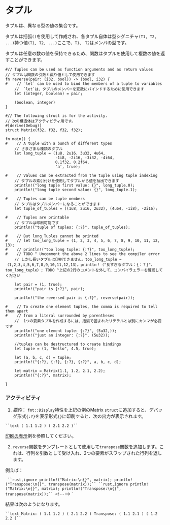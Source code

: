 # <!--Tuples--> タプル

<!--A tuple is a collection of values of different types.-->
タプルは、異なる型の値の集合です。
<!--Tuples are constructed using parentheses `()`, and each tuple itself is a value with type signature `(T1, T2, ...)`, where `T1`, `T2` are the types of its members.-->
タプルは括弧`()`を使用して作成され、各タプル自体は型シグニチャ`(T1, T2, ...)`持つ値`(T1, T2, ...)`ここで、`T1`、 `T2`はメンバの型です。
<!--Functions can use tuples to return multiple values, as tuples can hold any number of values.-->
タプルは任意の数の値を保持できるため、関数はタプルを使用して複数の値を返すことができます。

```rust,editable
#// Tuples can be used as function arguments and as return values
// タプルは関数の引数と戻り値として使用できます
fn reverse(pair: (i32, bool)) -> (bool, i32) {
#    // `let` can be used to bind the members of a tuple to variables
    //  `let`は、タプルのメンバーを変数にバインドするために使用できます
    let (integer, boolean) = pair;

    (boolean, integer)
}

#// The following struct is for the activity.
// 次の構造体はアクティビティ用です。
#[derive(Debug)]
struct Matrix(f32, f32, f32, f32);

fn main() {
#    // A tuple with a bunch of different types
    // さまざまな種類のタプル
    let long_tuple = (1u8, 2u16, 3u32, 4u64,
                      -1i8, -2i16, -3i32, -4i64,
                      0.1f32, 0.2f64,
                      'a', true);

#    // Values can be extracted from the tuple using tuple indexing
    // タプルの索引付けを使用してタプルから値を抽出できます
    println!("long tuple first value: {}", long_tuple.0);
    println!("long tuple second value: {}", long_tuple.1);

#    // Tuples can be tuple members
    // タプルはタプルメンバーになることができます
    let tuple_of_tuples = ((1u8, 2u16, 2u32), (4u64, -1i8), -2i16);

#    // Tuples are printable
    // タプルは印刷可能です
    println!("tuple of tuples: {:?}", tuple_of_tuples);
    
#    // But long Tuples cannot be printed
#    // let too_long_tuple = (1, 2, 3, 4, 5, 6, 7, 8, 9, 10, 11, 12, 13);
#    // println!("too long tuple: {:?}", too_long_tuple);
#    // TODO ^ Uncomment the above 2 lines to see the compiler error
    // しかし長いタプルは印刷できません。too_long_tuple =（1,2,3,4,5,6,7,8,9,10,11,12,13）。println！（"長すぎるタプル：{：？}"、too_long_tuple）; TODO ^上記の2行のコメントを外して、コンパイラエラーを確認してください

    let pair = (1, true);
    println!("pair is {:?}", pair);

    println!("the reversed pair is {:?}", reverse(pair));

#    // To create one element tuples, the comma is required to tell them apart
#    // from a literal surrounded by parentheses
    //  1つの要素タプルを作成するには、括弧で囲まれたリテラルとは別にカンマが必要です
    println!("one element tuple: {:?}", (5u32,));
    println!("just an integer: {:?}", (5u32));

    //tuples can be destructured to create bindings
    let tuple = (1, "hello", 4.5, true);

    let (a, b, c, d) = tuple;
    println!("{:?}, {:?}, {:?}, {:?}", a, b, c, d);

    let matrix = Matrix(1.1, 1.2, 2.1, 2.2);
    println!("{:?}", matrix);

}
```

### <!--Activity--> アクティビティ

 1. <!--*Recap*: Add the `fmt::Display` trait to the Matrix `struct` in the above example, so that if you switch from printing the debug format `{:?}` to the display format `{}`, you see the following output:-->
     *要約*： `fmt::Display`特性を上記の例のMatrix `struct`に追加すると、デバッグ形式`{:?}`を表示形式`{}`に印刷すると、次の出力が表示されます。

<!--` ``text ( 1.1 1.2 ) ( 2.1 2.2 )`` `-->
` ``text ( 1.1 1.2 ) ( 2.1 2.2 )`` `

<!--You may want to refer back to the example for [print display][print_display].-->
[印刷の表示][print_display]例を参照してください。
<!--2. Add a `transpose` function using the `reverse` function as a template, which accepts a matrix as an argument, and returns a matrix in which two elements have been swapped.-->
2. `reverse`関数をテンプレートとして使用して`transpose`関数を追加します。これは、行列を引数として受け入れ、2つの要素がスワップされた行列を返します。
<!--For example:-->
例えば：

<!--` ``rust,ignore println!("Matrix:\n{}", matrix); println!("Transpose:\n{}", transpose(matrix));``-->
` ``rust,ignore println!("Matrix:\n{}", matrix); println!("Transpose:\n{}", transpose(matrix));``
``rust,ignore println!("Matrix:\n{}", matrix); println!("Transpose:\n{}", transpose(matrix));`` <!--`-->
`

<!--results in the output:-->
結果は次のようになります。

<!--` ``text Matrix: ( 1.1 1.2 ) ( 2.1 2.2 ) Transpose: ( 1.1 2.1 ) ( 1.2 2.2 )`` `-->
` ``text Matrix: ( 1.1 1.2 ) ( 2.1 2.2 ) Transpose: ( 1.1 2.1 ) ( 1.2 2.2 )`` `

[print_display]: hello/print/print_display.html
